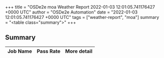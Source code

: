 +++
title = "OSDe2e moa Weather Report 2022-01-03 12:01:05.741176427 +0000 UTC"
author = "OSDe2e Automation"
date = "2022-01-03 12:01:05.741176427 +0000 UTC"
tags = ["weather-report", "moa"]
summary = "<table class=\"summary\"></table>"
+++
## Summary

| Job Name | Pass Rate | More detail |
|----------|-----------|-------------|




